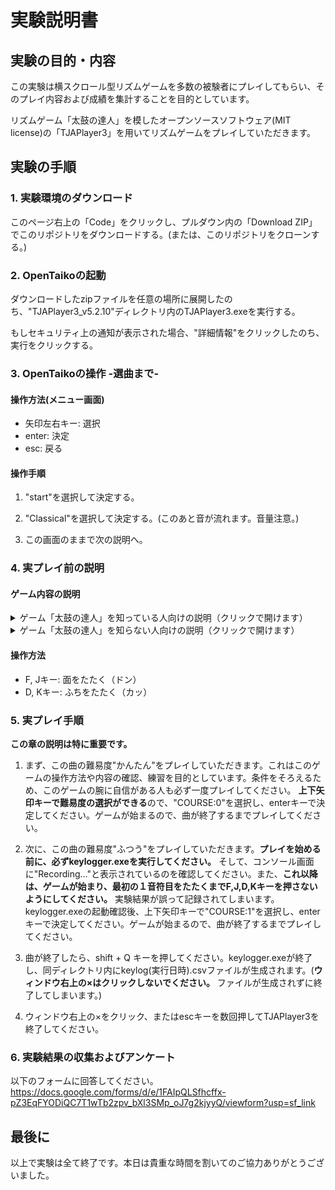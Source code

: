 # 実験説明書

## 実験の目的・内容

この実験は横スクロール型リズムゲームを多数の被験者にプレイしてもらい、そのプレイ内容および成績を集計することを目的としています。

リズムゲーム「太鼓の達人」を模したオープンソースソフトウェア(MIT license)の「TJAPlayer3」を用いてリズムゲームをプレイしていただきます。

## 実験の手順

### 1. 実験環境のダウンロード

このページ右上の「Code」をクリックし、プルダウン内の「Download ZIP」でこのリポジトリをダウンロードする。(または、このリポジトリをクローンする。)

### 2. OpenTaikoの起動

ダウンロードしたzipファイルを任意の場所に展開したのち、"TJAPlayer3_v5.2.10"ディレクトリ内のTJAPlayer3.exeを実行する。

もしセキュリティ上の通知が表示された場合、"詳細情報"をクリックしたのち、実行をクリックする。

### 3. OpenTaikoの操作 -選曲まで-

#### 操作方法(メニュー画面)

* 矢印左右キー: 選択
* enter: 決定
* esc: 戻る

#### 操作手順

1. "start"を選択して決定する。

2. "Classical"を選択して決定する。(このあと音が流れます。音量注意。)

3. この画面のままで次の説明へ。

### 4. 実プレイ前の説明

#### ゲーム内容の説明

<details><summary>ゲーム「太鼓の達人」を知っている人向けの説明（クリックで開けます）</summary>

##### 概要

「太鼓の達人」を模したゲームをプレイしていただきます。

* 曲はオッフェンバック作の「天国と地獄 序曲」です。運動会で流れてそうなあのクラシック曲です。
* 難易度は"ふつう"です。
* この実験では、**なるべく高いスコアが得られるようにプレイしてください。**「高スコアを狙う」≒「クリアやフルコンボ、全良を狙う」ですが、これらは当実験の目標ではありません。)

##### 高スコア獲得のヒント

* コンボ数は獲得できるスコアに影響しません。（いわゆる真打モード）
* タイミングの判定は"良">"可">"不可"の順で、より良い判定の方が高いスコアが得られます。ただし、"不可"で得られるスコアは0です。
* 大音符は**片手で叩くだけ**で通常の音符より多くのスコアが獲得できます。
* 連打もスコアに影響します。ですので、なるべく無視せず叩いてください。
* **曲の盛り上がりに合わせて発生するゴーゴータイム(判定枠に火が付いている状態)では、獲得スコアが上昇します。**

</details>

<details><summary>ゲーム「太鼓の達人」を知らない人向けの説明（クリックで開けます）</summary>

##### はじめに

曲とともに流れてくる音符に合わせて太鼓を叩くリズムゲームをプレイしていただきます。まずゲームの説明をします。

##### 画面の説明

![ゲーム画面説明用画像](img/display_discription.png)

1. 音符
プレイヤーがタイミングを合わせて叩く音符。画面の右端から左へ流れてくる。いくつか種類があり、それぞれ叩き方が異なる。（後述）
2. 判定枠
この枠の中心に音符が重なった瞬間に太鼓を叩く。
3. 現在の獲得スコア
タイミングよく音符をたたくことでスコアが得られ、その合計値がここに表示される。

##### 音符の種類

![音符説明用画像](img/Notes.png)

左から順に、

* 面(ドン) : FまたはJキーで太鼓の面をたたく。
* ふち(カッ) : DまたはKキーで太鼓のふちをたたく。
* 大音符(面) : 通常より多くのスコアを獲得できる面。操作は面と全く同じ。**両手で同時に叩いたりする必要はありません**。
* 大音符(ふち) : 大音符(面)と同様。
* 連打 : 面またはふちを連打する。叩けた回数に比例してスコアを獲得できる。
* 大連打 : 通常より多くのスコアを獲得できる連打。
* ふうせん連打 : ふうせんが割れるまで連打する。叩いた回数に応じてスコアが獲得できるが、一定時間内にふうせんが割れなかった場合、ふうせん連打は終了してしまうので要注意。

##### 判定(タイミング)の説明

前述の通り、音符は判定枠に重なった瞬間にたたくことでスコアが得られます(連打系の音符を除く)。そのタイミングの良さに応じて三段階の評価が判定枠の上部に表示されます。判定の評価が良い順から、

* 良 : ほとんどずれがなく音符をたたけている。最も良い判定であり、最も多くのスコアを獲得できる。
* 可 : 音符をたたくタイミングが少し早い、または遅い。Goodよりも少ないスコアが獲得できる。
* 不可 : 音符をたたくタイミングがかなり早い、または遅い。または、音符をたたけずに逃してしまった。スコアは獲得できない。(獲得スコアは0)

##### プレイ内容

* 曲は、オッフェンバック作の「天国と地獄 序曲」です。運動会で流れてそうなあのクラッシク曲です。
* **曲終了時の総獲得スコアがなるべく多くなるように頑張ってプレイしてください。**

##### 高スコア獲得のヒント

* コンボ数(GoodまたはOk判定で連続でたたけている数)は獲得できるスコアに影響しません。
* **曲の盛り上がりに合わせて発生するゴーゴータイム(判定枠に火が付いている状態)では、獲得スコアが上昇します。**

</details>

#### 操作方法

* F, Jキー: 面をたたく（ドン）
* D, Kキー: ふちをたたく（カッ）

### 5. 実プレイ手順

**この章の説明は特に重要です。**

1. まず、この曲の難易度"かんたん"をプレイしていただきます。これはこのゲームの操作方法や内容の確認、練習を目的としています。条件をそろえるため、このゲームの腕に自信がある人も必ず一度プレイしてください。
**上下矢印キーで難易度の選択ができる**ので、"COURSE:0"を選択し、enterキーで決定してください。ゲームが始まるので、曲が終了するまでプレイしてください。

2. 次に、この曲の難易度"ふつう"をプレイしていただきます。**プレイを始める前に、必ずkeylogger.exeを実行してください。** そして、コンソール画面に"Recording..."と表示されているのを確認してください。また、**これ以降は、ゲームが始まり、最初の１音符目をたたくまでF,J,D,Kキーを押さないようにしてください。** 実験結果が誤って記録されてしまいます。
keylogger.exeの起動確認後、上下矢印キーで"COURSE:1"を選択し、enterキーで決定してください。ゲームが始まるので、曲が終了するまでプレイしてください。

3. 曲が終了したら、shift + Q キーを押してください。keylogger.exeが終了し、同ディレクトリ内にkeylog(実行日時).csvファイルが生成されます。(**ウィンドウ右上の×はクリックしないでください。** ファイルが生成されずに終了してしまいます。)

4. ウィンドウ右上の×をクリック、またはescキーを数回押してTJAPlayer3を終了してください。

### 6. 実験結果の収集およびアンケート

以下のフォームに回答してください。
<https://docs.google.com/forms/d/e/1FAIpQLSfhcffx-pZ3EqFYODiQC7T1wTb2zpv_bXl3SMp_oJ7g2kjyyQ/viewform?usp=sf_link>

## 最後に

以上で実験は全て終了です。本日は貴重な時間を割いてのご協力ありがとうございました。
